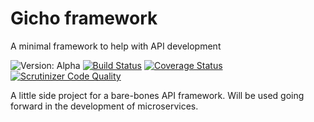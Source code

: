# Gicho framework

A minimal framework to help with API development

![Version: Alpha](https://img.shields.io/badge/version-alpha-red.svg)
[![Build Status](https://travis-ci.com/chrisarmitage/framework.svg?branch=master)](https://travis-ci.com/chrisarmitage/framework)
[![Coverage Status](https://img.shields.io/coveralls/chrisarmitage/framework.svg)](https://coveralls.io/r/chrisarmitage/framework)
[![Scrutinizer Code Quality](https://scrutinizer-ci.com/g/chrisarmitage/framework/badges/quality-score.png?b=master)](https://scrutinizer-ci.com/g/chrisarmitage/framework/?branch=master)

A little side project for a bare-bones API framework. Will be used going forward in the development of microservices.
